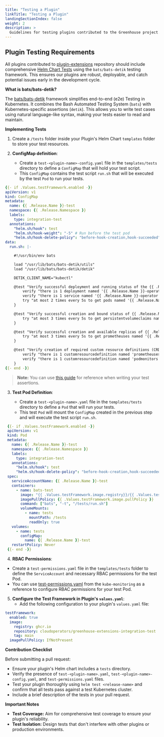 ```yaml
---
title: "Testing a Plugin"
linkTitle: "Testing a Plugin"
landingSectionIndex: false
weight: 2
description: >
  Guidelines for testing plugins contributed to the Greenhouse project.
---
```


## Plugin Testing Requirements

All plugins contributed to [plugin-extensions](https://github.com/cloudoperators/greenhouse-extensions) repository should include comprehensive [Helm Chart Tests](https://helm.sh/docs/topics/chart_tests/) using the `bats/bats-detik` testing framework. This ensures our plugins are robust, deployable, and catch potential issues early in the development cycle.

**What is bats/bats-detik?**

The [bats/bats-detik](https://github.com/bats-core/bats-detik) framework simplifies end-to-end (e2e) Testing in Kubernetes. It combines the Bash Automated Testing System (`bats`) with Kubernetes-specific assertions (`detik`). This allows you to write test cases using natural language-like syntax, making your tests easier to read and maintain.

**Implementing Tests**

1. Create a `/tests` folder inside your Plugin's Helm Chart `templates` folder to store your test resources.

2. **ConfigMap definition**:

   - Create a `test-<plugin-name>-config.yaml` file in the `templates/tests` directory to define a `ConfigMap` that will hold your test script.
   - This `ConfigMap` contains the test script `run.sh` that will be executed by the test `Pod` to run your tests.

```yaml
{{- if .Values.testFramework.enabled -}}
apiVersion: v1
kind: ConfigMap
metadata:
  name: {{ .Release.Name }}-test
  namespace: {{ .Release.Namespace }}
  labels:
    type: integration-test
  annotations:
    "helm.sh/hook": test
    "helm.sh/hook-weight": "-5" # Run before the test pod
    "helm.sh/hook-delete-policy": "before-hook-creation,hook-succeeded"
data:
  run.sh: |-

    #!/usr/bin/env bats

    load "/usr/lib/bats/bats-detik/utils"
    load "/usr/lib/bats/bats-detik/detik"

    DETIK_CLIENT_NAME="kubectl"

    @test "Verify successful deployment and running status of the {{ .Release.Name }}-operator pod" {
        verify "there is 1 deployment named '{{ .Release.Name }}-operator'"
        verify "there is 1 service named '{{ .Release.Name }}-operator'"
        try "at most 2 times every 5s to get pods named '{{ .Release.Name }}-operator' and verify that '.status.phase' is 'running'"
    }

    @test "Verify successful creation and bound status of {{ .Release.Name }} persistent volume claims" {
        try "at most 3 times every 5s to get persistentvolumeclaims named '{{ .Release.Name }}.*' and verify that '.status.phase' is 'Bound'"
    }

    @test "Verify successful creation and available replicas of {{ .Release.Name }} Prometheus resource" {
        try "at most 3 times every 5s to get prometheuses named '{{ .Release.Name }}' and verify that '.status.availableReplicas' is more than '0'"
    }

    @test "Verify creation of required custom resource definitions (CRDs) for {{ .Release.Name }}" {
        verify "there is 1 customresourcedefinition named 'prometheuses'"
        verify "there is 1 customresourcedefinition named 'podmonitors'"
    }
{{- end -}}
```

> **Note:** You can use [this guide](https://github.com/bats-core/bats-detik/blob/master/examples/bats/test_kubectl_and_oc.sh) for reference when writing your test assertions.

3. **Test Pod Definition**:

   - Create a `test-<plugin-name>.yaml` file in the `templates/tests` directory to define a `Pod` that will run your tests.
   - This test `Pod` will mount the `ConfigMap` created in the previous step and will execute the test script `run.sh`.

```yaml
 {{- if .Values.testFramework.enabled -}}
 apiVersion: v1
 kind: Pod
 metadata:
   name: {{ .Release.Name }}-test
   namespace: {{ .Release.Namespace }}
   labels:
     type: integration-test
   annotations:
     "helm.sh/hook": test
     "helm.sh/hook-delete-policy": "before-hook-creation,hook-succeeded"
 spec:
   serviceAccountName: {{ .Release.Name }}-test
   containers:
     - name: bats-test
       image: "{{ .Values.testFramework.image.registry}}/{{ .Values.testFramework.image.repository}}:{{ .Values.testFramework.image.tag }}"
       imagePullPolicy: {{ .Values.testFramework.image.pullPolicy }}
       command: ["bats", "-t", "/tests/run.sh"]
       volumeMounts:
         - name: tests
           mountPath: /tests
           readOnly: true
   volumes:
     - name: tests
       configMap:
         name: {{ .Release.Name }}-test
   restartPolicy: Never
 {{- end -}}
```

4. **RBAC Permissions**:

- Create a `test-permissions.yaml` file in the `templates/tests` folder to define the `ServiceAccount` and necessary RBAC permissions for the test Pod.
- You can use [test-permissions.yaml](https://github.com/cloudoperators/greenhouse-extensions/blob/main/kube-monitoring/charts/templates/tests/test-permissions.yaml) from the `kube-monitoring` as a reference to configure RBAC permissions for your test Pod.

5. **Configure the Test Framework in Plugin's `values.yaml`**:
   - Add the following configuration to your plugin's `values.yaml` file:

```yaml
testFramework:
  enabled: true
  image:
    registry: ghcr.io
    repository: cloudoperators/greenhouse-extensions-integration-test
    tag: main
  imagePullPolicy: IfNotPresent
```

**Contribution Checklist**

Before submitting a pull request:

- Ensure your plugin's Helm chart includes a `tests` directory.
- Verify the presence of `test-<plugin-name>.yaml`, `test-<plugin-name>-config.yaml`, and `test-permissions.yaml` files.
- Test your plugin thoroughly using `helm test <release-name>` and confirm that all tests pass against a test Kubernetes cluster.
- Include a brief description of the tests in your pull request.

**Important Notes**

- **Test Coverage:** Aim for comprehensive test coverage to ensure your plugin's reliability.
- **Test Isolation:** Design tests that don't interfere with other plugins or production environments.
